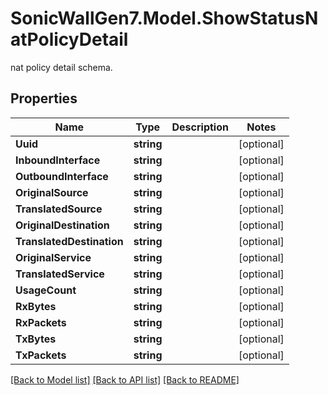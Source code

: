 # SonicWallGen7.Model.ShowStatusNatPolicyDetail
nat policy detail schema.

## Properties

Name | Type | Description | Notes
------------ | ------------- | ------------- | -------------
**Uuid** | **string** |  | [optional] 
**InboundInterface** | **string** |  | [optional] 
**OutboundInterface** | **string** |  | [optional] 
**OriginalSource** | **string** |  | [optional] 
**TranslatedSource** | **string** |  | [optional] 
**OriginalDestination** | **string** |  | [optional] 
**TranslatedDestination** | **string** |  | [optional] 
**OriginalService** | **string** |  | [optional] 
**TranslatedService** | **string** |  | [optional] 
**UsageCount** | **string** |  | [optional] 
**RxBytes** | **string** |  | [optional] 
**RxPackets** | **string** |  | [optional] 
**TxBytes** | **string** |  | [optional] 
**TxPackets** | **string** |  | [optional] 

[[Back to Model list]](../README.md#documentation-for-models) [[Back to API list]](../README.md#documentation-for-api-endpoints) [[Back to README]](../README.md)

